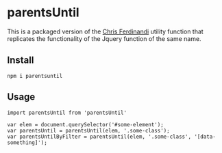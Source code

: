 # parentsUntil
This is a packaged version of the [Chris Ferdinandi](https://gomakethings.com) utility function that replicates the functionality of the Jquery function of the same name.

## Install
```
npm i parentsuntil
```

## Usage
```
import parentsUntil from 'parentsUntil'

var elem = document.querySelector('#some-element');
var parentsUntil = parentsUntil(elem, '.some-class');
var parentsUntilByFilter = parentsUntil(elem, '.some-class', '[data-something]');
```